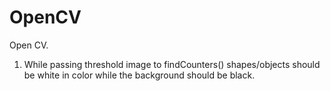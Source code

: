 # OpenCV
Open CV.

1. While passing threshold image to findCounters() shapes/objects should be white in color while the background should be black.
